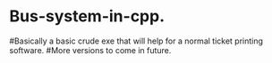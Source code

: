 # Bus-system-in-cpp.
#Basically a basic crude exe that will help for a normal ticket printing software.
#More versions to come in future.
